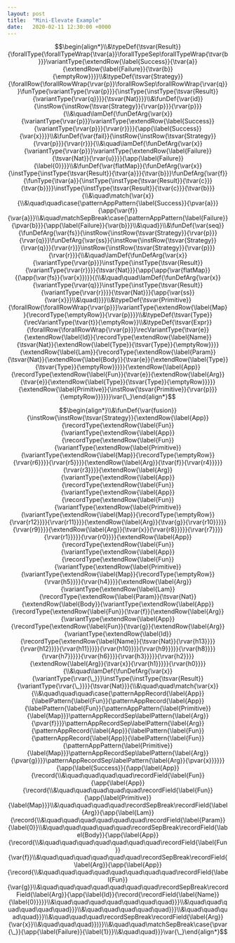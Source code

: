 ```yaml
---
layout: post
title:  "Mini-Elevate Example"
date:   2020-02-11 12:30:00 +0000
---
```

$$\begin{align*}\\&\typeDef{\tsvar{Result}}{\forallType{\forallTypeWrap{\tvar{a}}\forallTypeSep\forallTypeWrap{\tvar{b}}}\variantType{\extendRow{\label{Success}}{\tvar{a}}{\extendRow{\label{Failure}}{\tvar{b}}{\emptyRow}}}}\\&\typeDef{\tsvar{Strategy}}{\forallRow{\forallRowWrap{\rvar{p}}\forallRowSep\forallRowWrap{\rvar{q}}}\funType{\variantType{\rvar{p}}}{\instType{\instType{\tsvar{Result}}{\variantType{\rvar{q}}}}{\tsvar{Nat}}}}\\&\funDef{\var{id}}{\instRow{\instRow{\tsvar{Strategy}}{\rvar{p}}}{\rvar{p}}}{\\&\quad\lamDef{\funDefArg{\var{x}}{\variantType{\rvar{p}}}\variantType{\extendRow{\label{Success}}{\variantType{\rvar{p}}}{\rvar{r}}}}{\app{\label{Success}}{\var{x}}}}\\&\funDef{\var{fail}}{\instRow{\instRow{\tsvar{Strategy}}{\rvar{p}}}{\rvar{r}}}{\\&\quad\lamDef{\funDefArg{\var{x}}{\variantType{\rvar{p}}}\variantType{\extendRow{\label{Failure}}{\tsvar{Nat}}{\rvar{u}}}}{\app{\label{Failure}}{\label{0}}}}\\&\funDef{\var{flatMap}}{\funDefArg{\var{x}}{\instType{\instType{\tsvar{Result}}{\tvar{a}}}{\tvar{b}}}\funDefArg{\var{f}}{\funType{\tvar{a}}{\instType{\instType{\tsvar{Result}}{\tvar{c}}}{\tvar{b}}}}\instType{\instType{\tsvar{Result}}{\tvar{c}}}{\tvar{b}}}{\\&\quad\match{\var{x}}{\\&\quad\quad\case{\patternAppPattern{\label{Success}}{\pvar{a}}}{\app{\var{f}}{\var{a}}}\\&\quad\matchSepBreak\case{\patternAppPattern{\label{Failure}}{\pvar{b}}}{\app{\label{Failure}}{\var{b}}}\\&\quad}}\\&\funDef{\var{seq}}{\funDefArg{\var{fs}}{\instRow{\instRow{\tsvar{Strategy}}{\rvar{p}}}{\rvar{q}}}\funDefArg{\var{ss}}{\instRow{\instRow{\tsvar{Strategy}}{\rvar{q}}}{\rvar{r}}}\instRow{\instRow{\tsvar{Strategy}}{\rvar{p}}}{\rvar{r}}}{\\&\quad\lamDef{\funDefArg{\var{x}}{\variantType{\rvar{p}}}\instType{\instType{\tsvar{Result}}{\variantType{\rvar{r}}}}{\tsvar{Nat}}}{\app{\app{\var{flatMap}}{(\app{\var{fs}}{\var{x}})}}{(\\&\quad\quad\lamDef{\funDefArg{\var{x}}{\variantType{\rvar{q}}}\instType{\instType{\tsvar{Result}}{\variantType{\rvar{r}}}}{\tsvar{Nat}}}{\app{\var{ss}}{\var{x}}}\\&\quad)}}}\\&\typeDef{\tsvar{Primitive}}{\forallRow{\forallRowWrap{\rvar{p}}}\variantType{\extendRow{\label{Map}}{\recordType{\emptyRow}}{\rvar{p}}}}\\&\typeDef{\tsvar{Type}}{\recVariantType{\tvar{t}}{\emptyRow}}\\&\typeDef{\tsvar{Expr}}{\forallRow{\forallRowWrap{\rvar{p}}}\recVariantType{\tvar{e}}{\extendRow{\label{Id}}{\recordType{\extendRow{\label{Name}}{\tsvar{Nat}}{\extendRow{\label{Type}}{\tsvar{Type}}{\emptyRow}}}}{\extendRow{\label{Lam}}{\recordType{\extendRow{\label{Param}}{\tsvar{Nat}}{\extendRow{\label{Body}}{\tvar{e}}{\extendRow{\label{Type}}{\tsvar{Type}}{\emptyRow}}}}}{\extendRow{\label{App}}{\recordType{\extendRow{\label{Fun}}{\tvar{e}}{\extendRow{\label{Arg}}{\tvar{e}}{\extendRow{\label{Type}}{\tsvar{Type}}{\emptyRow}}}}}{\extendRow{\label{Primitive}}{\instRow{\tsvar{Primitive}}{\rvar{p}}}{\emptyRow}}}}}}\var{\_}\end{align*}$$

$$\begin{align*}\\&\funDef{\var{fusion}}{\instRow{\instRow{\tsvar{Strategy}}{\extendRow{\label{App}}{\recordType{\extendRow{\label{Fun}}{\variantType{\extendRow{\label{App}}{\recordType{\extendRow{\label{Fun}}{\variantType{\extendRow{\label{Primitive}}{\variantType{\extendRow{\label{Map}}{\recordType{\emptyRow}}{\rvar{r6}}}}{\rvar{r5}}}}{\extendRow{\label{Arg}}{\tvar{f}}{\rvar{r4}}}}}{\rvar{r3}}}}{\extendRow{\label{Arg}}{\variantType{\extendRow{\label{App}}{\recordType{\extendRow{\label{Fun}}{\variantType{\extendRow{\label{App}}{\recordType{\extendRow{\label{Fun}}{\variantType{\extendRow{\label{Primitive}}{\variantType{\extendRow{\label{Map}}{\recordType{\emptyRow}}{\rvar{r12}}}}{\rvar{r11}}}}{\extendRow{\label{Arg}}{\tvar{g}}{\rvar{r10}}}}}{\rvar{r9}}}}{\extendRow{\label{Arg}}{\tvar{x}}{\rvar{r8}}}}}{\rvar{r7}}}}{\rvar{r1}}}}}{\rvar{r0}}}}{\extendRow{\label{App}}{\recordType{\extendRow{\label{Fun}}{\variantType{\extendRow{\label{App}}{\recordType{\extendRow{\label{Fun}}{\variantType{\extendRow{\label{Primitive}}{\variantType{\extendRow{\label{Map}}{\recordType{\emptyRow}}{\rvar{h5}}}}{\rvar{h4}}}}{\extendRow{\label{Arg}}{\variantType{\extendRow{\label{Lam}}{\recordType{\extendRow{\label{Param}}{\tsvar{Nat}}{\extendRow{\label{Body}}{\variantType{\extendRow{\label{App}}{\recordType{\extendRow{\label{Fun}}{\tvar{f}}{\extendRow{\label{Arg}}{\variantType{\extendRow{\label{App}}{\recordType{\extendRow{\label{Fun}}{\tvar{g}}{\extendRow{\label{Arg}}{\variantType{\extendRow{\label{Id}}{\recordType{\extendRow{\label{Name}}{\tsvar{Nat}}{\rvar{h13}}}}{\rvar{h12}}}}{\rvar{h11}}}}}{\rvar{h10}}}}{\rvar{h9}}}}}{\rvar{h8}}}}{\rvar{h7}}}}}{\rvar{h6}}}}{\rvar{h3}}}}}{\rvar{h2}}}}{\extendRow{\label{Arg}}{\tvar{x}}{\rvar{h1}}}}}{\rvar{h0}}}}{\\&\quad\lamDef{\funDefArg{\var{x}}{\variantType{\rvar{\_}}}\instType{\instType{\tsvar{Result}}{\variantType{\rvar{\_}}}}{\tsvar{Nat}}}{\\&\quad\quad\match{\var{x}}{\\&\quad\quad\quad\case{\patternAppRecord{\label{App}}{\labelPattern{\label{Fun}}{\patternAppRecord{\label{App}}{\labelPattern{\label{Fun}}{\patternAppPattern{\label{Primitive}}{\label{Map}}}\patternAppRecordSep\labelPattern{\label{Arg}}{\pvar{f}}}}\patternAppRecordSep\labelPattern{\label{Arg}}{\patternAppRecord{\label{App}}{\labelPattern{\label{Fun}}{\patternAppRecord{\label{App}}{\labelPattern{\label{Fun}}{\patternAppPattern{\label{Primitive}}{\label{Map}}}\patternAppRecordSep\labelPattern{\label{Arg}}{\pvar{g}}}}\patternAppRecordSep\labelPattern{\label{Arg}}{\pvar{x}}}}}}{\app{\label{Success}}{(\app{\label{App}}{\record{\\&\quad\quad\quad\quad\recordField{\label{Fun}}{\app{\label{App}}{\record{\\&\quad\quad\quad\quad\quad\recordField{\label{Fun}}{\app{\label{Primitive}}{\label{Map}}}\\&\quad\quad\quad\quad\recordSepBreak\recordField{\label{Arg}}{\app{\label{Lam}}{\record{\\&\quad\quad\quad\quad\quad\quad\recordField{\label{Param}}{\label{0}}\\&\quad\quad\quad\quad\quad\recordSepBreak\recordField{\label{Body}}{\app{\label{App}}{\record{\\&\quad\quad\quad\quad\quad\quad\quad\recordField{\label{Fun}}{\var{f}}\\&\quad\quad\quad\quad\quad\quad\recordSepBreak\recordField{\label{Arg}}{\app{\label{App}}{\record{\\&\quad\quad\quad\quad\quad\quad\quad\quad\recordField{\label{Fun}}{\var{g}}\\&\quad\quad\quad\quad\quad\quad\quad\recordSepBreak\recordField{\label{Arg}}{\app{\label{Id}}{\record{\recordField{\label{Name}}{\label{0}}}}}\\&\quad\quad\quad\quad\quad\quad\quad}}}\\&\quad\quad\quad\quad\quad\quad}}}\\&\quad\quad\quad\quad\quad}}}\\&\quad\quad\quad\quad}}}\\&\quad\quad\quad\recordSepBreak\recordField{\label{Arg}}{\var{x}}\\&\quad\quad\quad}})}}\\&\quad\quad\matchSepBreak\case{\pvar{\_}}{\app{\label{Failure}}{\label{1}}}\\&\quad\quad}}}\var{\_}\end{align*}$$